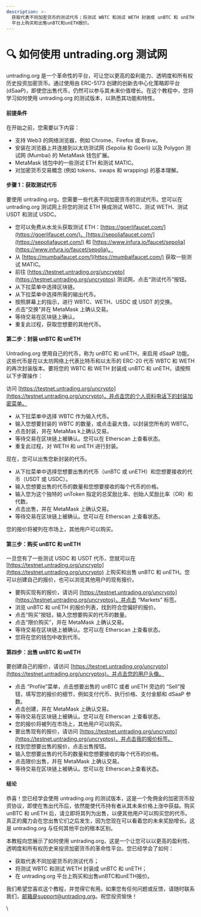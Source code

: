 ```yaml
---
description: >-
  获取代表不同加密货币的测试代币；将测试 WBTC 和测试 WETH 封装成 unBTC 和 unETH；在 untrading.org
  平台上购买和出售unBTC和unETH报价。
---
```


# 🔍 如何使用 untrading.org 测试网

untrading.org 是一个革命性的平台，可让您以更高的盈利能力、透明度和所有权历史投资加密货币。通过使用由 ERC-5173 创建的创新去中心化策略即平台 (dSaaP)，即使您出售代币，仍然可以参与其未来价值增长。在这个教程中，您将学习如何使用 untrading.org 的测试版本，以熟悉其功能和特性。

#### 前提条件

在开始之前，您需要以下内容：

* 支持 Web3 的网络浏览器，例如 Chrome、Firefox 或 Brave。
* 安装在浏览器上并连接到以太坊测试网 (Sepolia 和 Goerli) 以及 Polygon 测试网 (Mumbai) 的 MetaMask 钱包扩展。
* MetaMask 钱包中的一些测试 ETH 和测试 MATIC。
* 对加密货币交易概念 (例如 tokens、swaps 和 wrapping) 的基本理解。

#### 步骤 1：获取测试代币

要使用 untrading.org，您需要一些代表不同加密货币的测试代币。您可以在 untrading.org 测试网上将您的测试 ETH 换成测试 WBTC、测试 WETH、测试 USDT 和测试 USDC。

* 您可以免费从水龙头获取测试 ETH：[https://goerlifaucet.com/](https://goerlifaucet.com/)、[https://sepoliafaucet.com/](https://sepoliafaucet.com/) 和 [https://www.infura.io/faucet/sepolia](https://www.infura.io/faucet/sepolia)。
* 从 [https://mumbaifaucet.com/](https://mumbaifaucet.com/) 获取一些测试 MATIC。
* 前往 [https://testnet.untrading.org/uncrypto](https://testnet.untrading.org/uncryptos) 测试网，点击“测试代币”按钮。
* 从下拉菜单中选择区块链。
* 从下拉菜单中选择所需的输出代币。
* 按照屏幕上的指示，进行 WBTC、WETH、USDC 或 USDT 的交换。
* 点击“交换”并在 MetaMask 上确认交易。
* 等待交易在区块链上确认。
* 重复此过程，获取您想要的其他代币。

#### 第二步：封装 unBTC 和 unETH

Untrading.org 使用自己的代币，称为 unBTC 和 unETH，来启用 dSaaP 功能。这些代币是在以太坊网络上代表比特币和以太币的 ERC-20 代币 WBTC 和 WETH 的再次封装版本。要将您的 WBTC 和 WETH 封装成 unBTC 和 unETH，请按照以下步骤操作：

访问 [https://testnet.untrading.org/uncrypto](https://testnet.untrading.org/uncrypto)，并点击您的个人资料电话下的封装加密菜单。

* 从下拉菜单中选择 WBTC 作为输入代币。
* 输入您想要封装的 WBTC 的数量，或点击最大值，以封装您所有的 WBTC。
* 点击封装，并在 MetaMas k上确认交易。
* 等待交易在区块链上被确认。您可以在 Etherscan 上查看状态。
* 重复此过程，对 WETH 和 unETH 进行封装。

现在，您可以出售您新封装的代币。

* 从下拉菜单中选择您想要出售的代币（unBTC 或 unETH）和您想要接收的代币（USDT 或 USDC）。
* 输入您想要出售的代币的数量和您想要接收的每个代币的价格。
* 输入您为这个独特的 unToken 指定的总奖励比率、创始人奖励比率（OR）和代数。
* 点击出售，并在 MetaMask 上确认交易。
* 等待交易在区块链上被确认。您可以在 Etherscan 上查看状态。

您的报价将被列在市场上，其他用户可以购买。

#### 第三步：购买 unBTC 和 unETH&#x20;

一旦您有了一些测试 USDC 和 USDT 代币，您就可以在 [https://testnet.untrading.org/uncrypto](https://testnet.untrading.org/uncrypto) 上购买和出售 unBTC 和 unETH。您可以创建自己的报价，也可以浏览其他用户的现有报价。

* 要购买现有的报价，请访问 [https://testnet.untrading.org/uncrypto](https://testnet.untrading.org/uncryptos)，并点击 “Markets” 标签。
* 浏览 unBTC 和 unETH 的报价列表，找到符合您偏好的报价。
* 点击“购买”按钮，输入您想要购买的代币的数量。
* 点击“限价购买”，并在 MetaMask 上确认交易。
* 等待交易在区块链上被确认。您可以在 Etherscan 上查看状态。
* 您将在您的钱包中收到代币。

#### 第四步：出售 unBTC 和 unETH&#x20;

要创建自己的报价，请访问 [https://testnet.untrading.org/uncrypto](https://testnet.untrading.org/uncryptos)，并点击您的用户头像。

* 点击 “Profile”菜单，点击想要出售的 unBTC 或者 unETH 旁边的 “Sell”按钮，填写您的报价的细节，例如支付代币、执行价格、支付金额和 dSaaP 参数。
* 点击创建，并在 MetaMask 上确认交易。
* 等待交易在区块链上被确认。您可以在 Etherscan 上查看状态。
* 您的报价将被列在市场上，其他用户可以购买。
* 要出售现有的报价，请访问 [https://testnet.untrading.org/uncrypto](https://testnet.untrading.org/uncryptos)，并点击我的报价标签。
* 找到您想要出售的报价，点击出售按钮。
* 输入您想要出售的代币的数量和您想要接收的每个代币的价格。
* 点击限价出售，并在 MetaMask 上确认交易。
* 等待交易在区块链上被确认。您可以在 Etherscan上查看状态。

#### 结论

恭喜！您已经学会使用 untrading.org 的测试版本，这是一个免佣金的加密货币投资协议，即使在售出代币后，依然能使代币持有者从其未来价格上涨中获益。购买 unBTC 和 unETH 后，请立即将其列为出售，以便其他用户可以购买您的代币。真正的魔力会在您出售它们之后发生，因为您现在可以看着您的未来奖励增长。这是 untrading.org 与任何其他平台的根本区别。

本教程向您展示了如何使用 untrading.org，这是一个让您可以以更高的盈利性、透明度和所有权历史来投资加密货币的革命性平台。您已经学会了如何：

* 获取代表不同加密货币的测试代币；
* 将测试 WBTC 和测试 WETH 封装成 unBTC 和 unETH；
* 在 untrading.org 平台上购买和出售unBTC和unETH报价。

我们希望您喜欢这个教程，并觉得它有用。如果您有任何问题或反馈，请随时联系我们，邮箱是support@untrading.org。祝您投资愉快！

\
